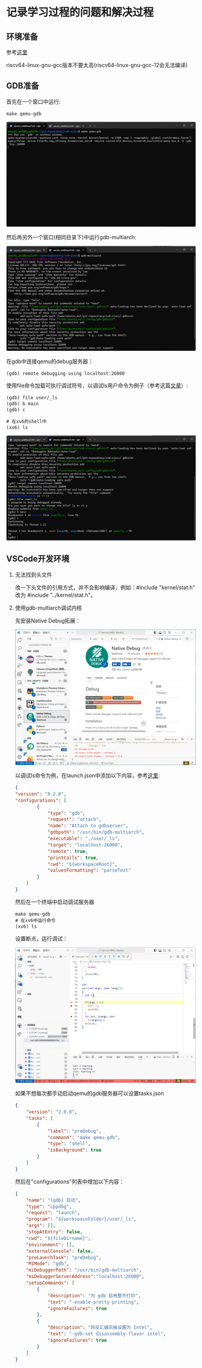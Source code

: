 # 记录学习过程的问题和解决过程

## 环境准备

参考[这里](https://zhuanlan.zhihu.com/p/509296983)

riscv64-linux-gnu-gcc版本不要太高(riscv64-linux-gnu-gcc-12会无法编译)

## GDB准备

首先在一个窗口中运行:

```shell
make qemu-gdb
```

![img](pictures/make-gdb.png)

然后再另外一个窗口(相同目录下)中运行gdb-multiarch:

![img](pictures/gdb-multiarch.png)

在gdb中连接qemu的debug服务器：

```shell
(gdb) remote debugging using localhost:26000
```

使用file命令加载可执行调试符号，以调试ls用户命令为例子（参考这篇[文章](https://zhuanlan.zhihu.com/p/342402097)）:

```shell
(gdb) file user/_ls
(gdb) b main
(gdb) c
```

```shell
# 在xv6的shell中
(xv6) ls
```

![img](pictures/file-ls.png)

## VSCode开发环境

1. 无法找到头文件

    改一下头文件的引用方式，并不会影响编译，例如：#include "kernel/stat.h" 改为 #include "../kernel/stat.h"。

2. 使用gdb-multiarch调试内核

    先安装Native Debug拓展：

    ![img](./pictures/naive-debug.jpg)

    以调试ls命令为例，在launch.json中添加以下内容，参考[这里](https://nnfw.readthedocs.io/en/stable/howto/how-to-remote-debugging-with-visual-studio-code.html#:~:text=Install%20gdb-multiarch%20%C2%B6%20Install%20gdb-multiarch%20%24%20sudo%20apt,-%3E%20Add%20configuration%20-%3E%20GDB%3A%20Connect%20to%20gdbserver):

    ```json
    {
    "version": "0.2.0",
    "configurations": [
            {
                "type": "gdb",
                "request": "attach",
                "name": "Attach to gdbserver",
                "gdbpath": "/usr/bin/gdb-multiarch",
                "executable": "./user/_ls",
                "target": "localhost:26000",
                "remote": true,
                "printCalls": true,
                "cwd": "${workspaceRoot}",
                "valuesFormatting": "parseText"
            }
        ]
    }
    ```

    然后在一个终端中启动调试服务器

    ```shell
    make qemu-gdb
    # 在xv6中运行命令
    (xv6) ls
    ```

    设置断点，运行调试：

    ![img](pictures/debug-ls.png)

    如果不想每次都手动启动qemu的gdb服务器可以设置tasks.json

    ```json
    {
        "version": "2.0.0",
        "tasks": [
            {
                "label": "preDebug",
                "command": "make qemu-gdb",
                "type": "shell",
                "isBackground": true
            }
        ]
    }
    ```

    然后在"configurations"列表中增加以下内容：

    ```json
    {
        "name": "(gdb) 启动",
        "type": "cppdbg",
        "request": "launch",
        "program": "${workspaceFolder}/user/_ls",
        "args": [],
        "stopAtEntry": false,
        "cwd": "${fileDirname}",
        "environment": [],
        "externalConsole": false,
        "preLaunchTask": "preDebug",
        "MIMode": "gdb",
        "miDebuggerPath": "/usr/bin/gdb-multiarch",
        "miDebuggerServerAddress":"localhost:26000",
        "setupCommands": [
            {
                "description": "为 gdb 启用整齐打印",
                "text": "-enable-pretty-printing",
                "ignoreFailures": true
            },
            {
                "description": "将反汇编风格设置为 Intel",
                "text": "-gdb-set disassembly-flavor intel",
                "ignoreFailures": true
            }
        ]
    }
    ```
